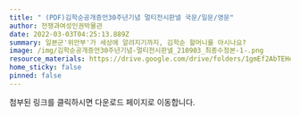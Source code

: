 ```yaml
---
title: " (PDF)김학순공개증언30주년기념 멀티전시판넬 국문/일문/영문"
author: 전쟁과여성인권박물관
date: 2022-03-03T04:25:13.889Z
summary: 일본군'위안부'가 세상에 알려지기까지, 김학순 할머니를 아시나요?
image: /img/김학순공개증언30주년기념-멀티전시판넬_210903_최종수정본-1-.png
resource_materials: https://drive.google.com/drive/folders/1gmEf2AbTEHejqMaef11J79lNDnEF1-8x?usp=sharing
home_sticky: false
pinned: false
---
```

첨부된 링크를 클릭하시면 다운로드 페이지로 이동합니다.